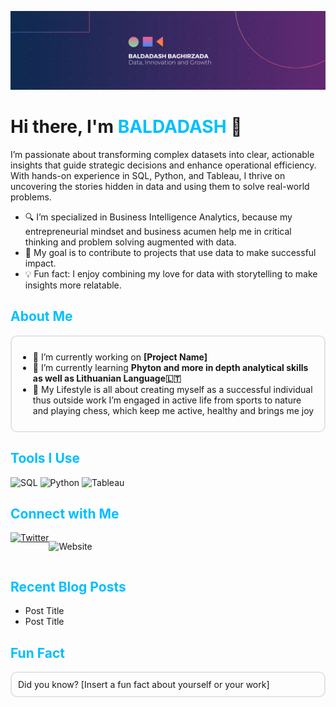 ![Welcome Banner](https://github.com/bbaghirzada/bbaghirzada/blob/bbaghirzada/Beige%20Modern%20Elegant%20Personal%20LinkedIn%20Banner(1).png)

# Hi there, I'm <span style="color: #00BFFF;">BALDADASH</span> 👋

I’m passionate about transforming complex datasets into clear, actionable insights that guide strategic decisions and enhance operational efficiency. With hands-on experience in SQL, Python, and Tableau, I thrive on uncovering the stories hidden in data and using them to solve real-world problems.
- 🔍 I’m specialized in Business Intelligence Analytics, because my entrepreneurial mindset and business acumen help me in critical thinking and problem solving augmented with data.
- 🎯 My goal is to contribute to projects that use data to make successful impact.
- 💡 Fun fact: I enjoy combining my love for data with storytelling to make insights more relatable.


  
## <span style="color: #00BFFF;">About Me</span>
<div style="border: 2px solid #e1e4e8; padding: 10px; border-radius: 10px;">
  <ul>
    <li>🔭 I’m currently working on <strong>[Project Name]</strong></li>
    <li>🌱 I’m currently learning <strong>Phyton and more in depth analytical skills as well as Lithuanian Language🇱🇹</strong></li>
    <li>👯 My Lifestyle is all about creating myself as a successful individual thus outside work I’m engaged in active life from sports to nature and playing chess, which keep me active, healthy and brings me joy</li>
  </ul>
</div>

## <span style="color: #00BFFF;">Tools I Use</span>
   
![SQL](https://img.shields.io/badge/SQL-4479A1?style=for-the-badge&logo=postgresql&logoColor=white)
    ![Python](https://img.shields.io/badge/Python-3776AB?style=for-the-badge&logo=python&logoColor=white)
    ![Tableau](https://img.shields.io/badge/Tableau-E97627?style=for-the-badge&logo=tableau&logoColor=white)

## <span style="color: #00BFFF;">Connect with Me</span>
<div style="display: flex; flex-wrap: wrap;">
  <a href="https://www.linkedin.com/in/baldadash-baghirzade/><img src="https://img.shields.io/badge/LinkedIn-0077B5?style=for-the-badge&logo=linkedin&logoColor=white" alt="LinkedIn"></a>
  <a href="https://twitter.com/yourprofile"><img src="https://img.shields.io/badge/Twitter-1DA1F2?style=for-the-badge&logo=twitter&logoColor=white" alt="Twitter"></a>
    
![Website](https://img.shields.io/badge/website-000000?style=for-the-badge&logo=About.me&logoColor=white)
  
</div> 

## <span style="color: #00BFFF;">Recent Blog Posts</span>
<!-- BLOG-POST-LIST:START -->
- Post Title
- Post Title
<!-- BLOG-POST-LIST:END -->

## <span style="color: #00BFFF;">Fun Fact</span>
<div style="border: 2px solid #e1e4e8; padding: 10px; border-radius: 10px;">
  Did you know? [Insert a fun fact about yourself or your work]
</div>



